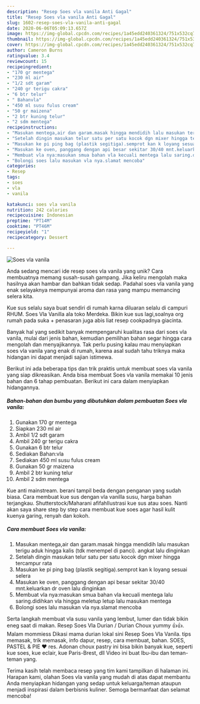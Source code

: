 ```yaml
---
description: "Resep Soes vla vanila Anti Gagal"
title: "Resep Soes vla vanila Anti Gagal"
slug: 1602-resep-soes-vla-vanila-anti-gagal
date: 2020-06-06T05:09:13.657Z
image: https://img-global.cpcdn.com/recipes/1a45edd240361324/751x532cq70/soes-vla-vanila-foto-resep-utama.jpg
thumbnail: https://img-global.cpcdn.com/recipes/1a45edd240361324/751x532cq70/soes-vla-vanila-foto-resep-utama.jpg
cover: https://img-global.cpcdn.com/recipes/1a45edd240361324/751x532cq70/soes-vla-vanila-foto-resep-utama.jpg
author: Cameron Burns
ratingvalue: 3.4
reviewcount: 15
recipeingredient:
- "170 gr mentega"
- "230 ml air"
- "1/2 sdt garam"
- "240 gr terigu cakra"
- "6 btr telur"
- " Bahanvla"
- "450 ml susu fulus cream"
- "50 gr maizena"
- "2 btr kuning telur"
- "2 sdm mentega"
recipeinstructions:
- "Masukan mentega,air dan garam.masak hingga mendidih lalu masukan terigu aduk hingga kalis (tdk menempel di panci). angkat lalu dinginkan"
- "Setelah dingin masukan telur satu per satu kocok dgn mixer hingga tercampur rata"
- "Masukan ke pi ping bag (plastik segitiga).semprot kan k loyang sesuai selera"
- "Masukan ke oven, panggang dengan api besar sekitar 30/40 mnt.keluarkan dr oven lalu dinginkan"
- "Membuat vla nya:masukan smua bahan vla kecuali mentega lalu saring.didihkan vla hingga meletup letup lalu masukan mentega"
- "Bolongi soes lalu masukan vla nya.slamat mencoba"
categories:
- Resep
tags:
- soes
- vla
- vanila

katakunci: soes vla vanila 
nutrition: 242 calories
recipecuisine: Indonesian
preptime: "PT14M"
cooktime: "PT46M"
recipeyield: "1"
recipecategory: Dessert

---
```



![Soes vla vanila](https://img-global.cpcdn.com/recipes/1a45edd240361324/751x532cq70/soes-vla-vanila-foto-resep-utama.jpg)

Anda sedang mencari ide resep soes vla vanila yang unik? Cara membuatnya memang susah-susah gampang. Jika keliru mengolah maka hasilnya akan hambar dan bahkan tidak sedap. Padahal soes vla vanila yang enak selayaknya mempunyai aroma dan rasa yang mampu memancing selera kita.

Kue sus selalu saya buat sendiri di rumah karna diluaran selalu di campuri RHUM. Soes Vla Vanilla ala toko Merdeka. Bikin kue sus lagi,soalnya org rumah pada suka + penasaran juga abis liat resep cookpadnya giacinta.

Banyak hal yang sedikit banyak mempengaruhi kualitas rasa dari soes vla vanila, mulai dari jenis bahan, kemudian pemilihan bahan segar hingga cara mengolah dan menyajikannya. Tak perlu pusing kalau mau menyiapkan soes vla vanila yang enak di rumah, karena asal sudah tahu triknya maka hidangan ini dapat menjadi sajian istimewa.


Berikut ini ada beberapa tips dan trik praktis untuk membuat soes vla vanila yang siap dikreasikan. Anda bisa membuat Soes vla vanila memakai 10 jenis bahan dan 6 tahap pembuatan. Berikut ini cara dalam menyiapkan hidangannya.

<!--inarticleads1-->

##### Bahan-bahan dan bumbu yang dibutuhkan dalam pembuatan Soes vla vanila:

1. Gunakan 170 gr mentega
1. Siapkan 230 ml air
1. Ambil 1/2 sdt garam
1. Ambil 240 gr terigu cakra
1. Gunakan 6 btr telur
1. Sediakan  Bahan:vla
1. Sediakan 450 ml susu fulus cream
1. Gunakan 50 gr maizena
1. Ambil 2 btr kuning telur
1. Ambil 2 sdm mentega


Kue anti mainstream. berani tampil beda dengan penganan yang sudah biasa. Cara membuat kue sus dengan vla vanilla susu, harga bahan terjangkau. Shutterstock/Maharani afifahIlustrasi kue sus atau soes. Nanti akan saya share step by step cara membuat kue soes agar hasil kulit kuenya garing, renyah dan kokoh. 

<!--inarticleads2-->

##### Cara membuat Soes vla vanila:

1. Masukan mentega,air dan garam.masak hingga mendidih lalu masukan terigu aduk hingga kalis (tdk menempel di panci). angkat lalu dinginkan
1. Setelah dingin masukan telur satu per satu kocok dgn mixer hingga tercampur rata
1. Masukan ke pi ping bag (plastik segitiga).semprot kan k loyang sesuai selera
1. Masukan ke oven, panggang dengan api besar sekitar 30/40 mnt.keluarkan dr oven lalu dinginkan
1. Membuat vla nya:masukan smua bahan vla kecuali mentega lalu saring.didihkan vla hingga meletup letup lalu masukan mentega
1. Bolongi soes lalu masukan vla nya.slamat mencoba


Serta langkah membuat vla susu vanila yang lembut, lumer dan tidak bikin eneg saat di makan. Resep Soes Vla Durian / Durian Choux yummy 👍👍. Malam mommiess Dikasi mama durian lokal sini Resep Soes Vla Vanila. tips memasak, trik memasak, info dapur, resep, cara membuat, bahan. SOES, PASTEL &amp; PIE ❤️ res. Adonan choux pastry ini bisa bikin banyak kue, seperti kue soes, kue eclair, kue Paris-Brest, dll Video ini buat Ibu-ibu dan teman-teman yang. 

Terima kasih telah membaca resep yang tim kami tampilkan di halaman ini. Harapan kami, olahan Soes vla vanila yang mudah di atas dapat membantu Anda menyiapkan hidangan yang sedap untuk keluarga/teman ataupun menjadi inspirasi dalam berbisnis kuliner. Semoga bermanfaat dan selamat mencoba!
